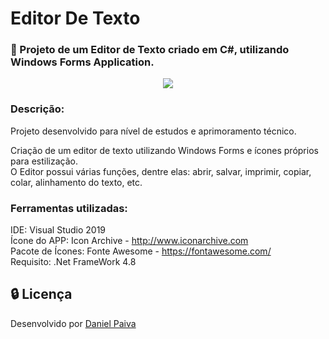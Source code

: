 # Editor De Texto
### :pencil: Projeto de um Editor de Texto criado em C#, utilizando Windows Forms Application.

<p align="center">
  <img src="https://i.imgur.com/m9P7fBd.png">
</p>

### Descrição:

Projeto desenvolvido para nível de estudos e aprimoramento técnico.

Criação de um editor de texto utilizando Windows Forms e ícones próprios para estilização. <br>
O Editor possui várias funções, dentre elas: abrir, salvar, imprimir, copiar, colar, alinhamento do texto, etc.

### Ferramentas utilizadas:

IDE: Visual Studio 2019 <br>
Ícone do APP: Icon Archive - http://www.iconarchive.com <br>
Pacote de Ícones: Fonte Awesome - https://fontawesome.com/ <br>
Requisito: .Net FrameWork 4.8 <br>

## :lock: Licença

Desenvolvido por <a href="https://www.linkedin.com/in/danhpaiva/">Daniel Paiva</a>
